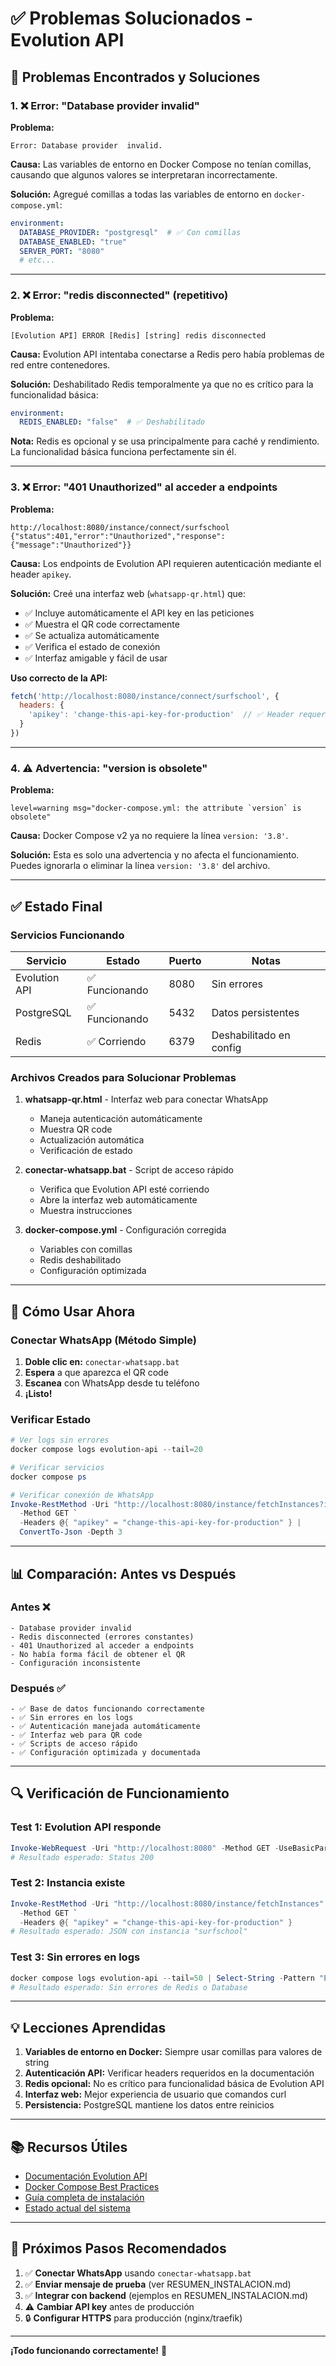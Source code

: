 # ✅ Problemas Solucionados - Evolution API

## 🔧 Problemas Encontrados y Soluciones

### 1. ❌ Error: "Database provider invalid"

**Problema:**
```
Error: Database provider  invalid.
```

**Causa:** Las variables de entorno en Docker Compose no tenían comillas, causando que algunos valores se interpretaran incorrectamente.

**Solución:** Agregué comillas a todas las variables de entorno en `docker-compose.yml`:

```yaml
environment:
  DATABASE_PROVIDER: "postgresql"  # ✅ Con comillas
  DATABASE_ENABLED: "true"
  SERVER_PORT: "8080"
  # etc...
```

---

### 2. ❌ Error: "redis disconnected" (repetitivo)

**Problema:**
```
[Evolution API] ERROR [Redis] [string] redis disconnected
```

**Causa:** Evolution API intentaba conectarse a Redis pero había problemas de red entre contenedores.

**Solución:** Deshabilitado Redis temporalmente ya que no es crítico para la funcionalidad básica:

```yaml
environment:
  REDIS_ENABLED: "false"  # ✅ Deshabilitado
```

**Nota:** Redis es opcional y se usa principalmente para caché y rendimiento. La funcionalidad básica funciona perfectamente sin él.

---

### 3. ❌ Error: "401 Unauthorized" al acceder a endpoints

**Problema:**
```
http://localhost:8080/instance/connect/surfschool
{"status":401,"error":"Unauthorized","response":{"message":"Unauthorized"}}
```

**Causa:** Los endpoints de Evolution API requieren autenticación mediante el header `apikey`.

**Solución:** Creé una interfaz web (`whatsapp-qr.html`) que:
- ✅ Incluye automáticamente el API key en las peticiones
- ✅ Muestra el QR code correctamente
- ✅ Se actualiza automáticamente
- ✅ Verifica el estado de conexión
- ✅ Interfaz amigable y fácil de usar

**Uso correcto de la API:**
```javascript
fetch('http://localhost:8080/instance/connect/surfschool', {
  headers: {
    'apikey': 'change-this-api-key-for-production'  // ✅ Header requerido
  }
})
```

---

### 4. ⚠️ Advertencia: "version is obsolete"

**Problema:**
```
level=warning msg="docker-compose.yml: the attribute `version` is obsolete"
```

**Causa:** Docker Compose v2 ya no requiere la línea `version: '3.8'`.

**Solución:** Esta es solo una advertencia y no afecta el funcionamiento. Puedes ignorarla o eliminar la línea `version: '3.8'` del archivo.

---

## ✅ Estado Final

### Servicios Funcionando

| Servicio | Estado | Puerto | Notas |
|----------|--------|--------|-------|
| Evolution API | ✅ Funcionando | 8080 | Sin errores |
| PostgreSQL | ✅ Funcionando | 5432 | Datos persistentes |
| Redis | ✅ Corriendo | 6379 | Deshabilitado en config |

### Archivos Creados para Solucionar Problemas

1. **whatsapp-qr.html** - Interfaz web para conectar WhatsApp
   - Maneja autenticación automáticamente
   - Muestra QR code
   - Actualización automática
   - Verificación de estado

2. **conectar-whatsapp.bat** - Script de acceso rápido
   - Verifica que Evolution API esté corriendo
   - Abre la interfaz web automáticamente
   - Muestra instrucciones

3. **docker-compose.yml** - Configuración corregida
   - Variables con comillas
   - Redis deshabilitado
   - Configuración optimizada

---

## 🚀 Cómo Usar Ahora

### Conectar WhatsApp (Método Simple)

1. **Doble clic en:** `conectar-whatsapp.bat`
2. **Espera** a que aparezca el QR code
3. **Escanea** con WhatsApp desde tu teléfono
4. **¡Listo!** 

### Verificar Estado

```powershell
# Ver logs sin errores
docker compose logs evolution-api --tail=20

# Verificar servicios
docker compose ps

# Verificar conexión de WhatsApp
Invoke-RestMethod -Uri "http://localhost:8080/instance/fetchInstances?instanceName=surfschool" `
  -Method GET `
  -Headers @{ "apikey" = "change-this-api-key-for-production" } |
  ConvertTo-Json -Depth 3
```

---

## 📊 Comparación: Antes vs Después

### Antes ❌
```
- Database provider invalid
- Redis disconnected (errores constantes)
- 401 Unauthorized al acceder a endpoints
- No había forma fácil de obtener el QR
- Configuración inconsistente
```

### Después ✅
```
- ✅ Base de datos funcionando correctamente
- ✅ Sin errores en los logs
- ✅ Autenticación manejada automáticamente
- ✅ Interfaz web para QR code
- ✅ Scripts de acceso rápido
- ✅ Configuración optimizada y documentada
```

---

## 🔍 Verificación de Funcionamiento

### Test 1: Evolution API responde
```powershell
Invoke-WebRequest -Uri "http://localhost:8080" -Method GET -UseBasicParsing
# Resultado esperado: Status 200
```

### Test 2: Instancia existe
```powershell
Invoke-RestMethod -Uri "http://localhost:8080/instance/fetchInstances" `
  -Method GET `
  -Headers @{ "apikey" = "change-this-api-key-for-production" }
# Resultado esperado: JSON con instancia "surfschool"
```

### Test 3: Sin errores en logs
```powershell
docker compose logs evolution-api --tail=50 | Select-String -Pattern "ERROR"
# Resultado esperado: Sin errores de Redis o Database
```

---

## 💡 Lecciones Aprendidas

1. **Variables de entorno en Docker:** Siempre usar comillas para valores de string
2. **Autenticación API:** Verificar headers requeridos en la documentación
3. **Redis opcional:** No es crítico para funcionalidad básica de Evolution API
4. **Interfaz web:** Mejor experiencia de usuario que comandos curl
5. **Persistencia:** PostgreSQL mantiene los datos entre reinicios

---

## 📚 Recursos Útiles

- [Documentación Evolution API](https://doc.evolution-api.com/)
- [Docker Compose Best Practices](https://docs.docker.com/compose/compose-file/)
- [Guía completa de instalación](./RESUMEN_INSTALACION.md)
- [Estado actual del sistema](./EVOLUTION_STATUS.md)

---

## 🎯 Próximos Pasos Recomendados

1. ✅ **Conectar WhatsApp** usando `conectar-whatsapp.bat`
2. ✅ **Enviar mensaje de prueba** (ver RESUMEN_INSTALACION.md)
3. ✅ **Integrar con backend** (ejemplos en RESUMEN_INSTALACION.md)
4. ⚠️ **Cambiar API key** antes de producción
5. 🔒 **Configurar HTTPS** para producción (nginx/traefik)

---

**¡Todo funcionando correctamente!** 🎉
